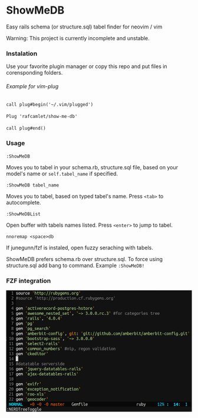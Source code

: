 # ShowMeDB

Easy rails schema (or structure.sql) tabel finder for neovim / vim

Warning: This project is currently incomplete and unstable.

### Instalation

Use your favorite plugin manager or copy this repo and put files in corensponding folders.

###### Example for vim-plug
```vim
call plug#begin('~/.vim/plugged')

Plug 'rafcamlet/show-me-db'

call plug#end()
```

### Usage

```
:ShowMeDB
```
Moves you to tabel in your schema.rb, structure.sql file, based on your model's name or `self.tabel_name` if specified.

```
:ShowMeDB tabel_name
```
Moves you to tabel, based on typed tabel's name. Press `<tab>` to autocomplete.

```
:ShowMeDBList
```
Open buffer with tabels names listed. Press `<enter>` to jump to tabel.

```
nnoremap <space>db
```
If junegunn/fzf is instaled, open fuzzy seraching with tabels.


ShowMeDB prefers schema.rb over structure.sql. To force using structure.sql add bang to command. Example `:ShowMeDB!`

### FZF integration

![fzf integration gif ](https://raw.githubusercontent.com/rafcamlet/show-me-db/master/gifs/fzf-integration.gif)
